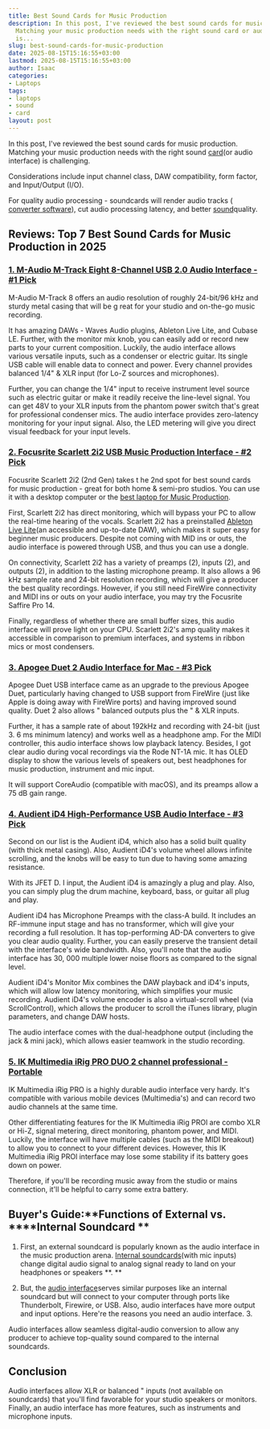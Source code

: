 ```yaml
---
title: Best Sound Cards for Music Production
description: In this post, I've reviewed the best sound cards for music production.
  Matching your music production needs with the right sound card or audio interface
  is...
slug: best-sound-cards-for-music-production
date: 2025-08-15T15:16:55+03:00
lastmod: 2025-08-15T15:16:55+03:00
author: Isaac
categories:
- Laptops
tags:
- laptops
- sound
- card
layout: post
---
```

In this post, I've reviewed the best sound cards for music production. Matching your music production needs with the right sound [card](https://pestpolicy.com/best-graphics-card-for-music-production/)(or audio interface) is challenging.

Considerations include input channel class, DAW compatibility, form factor, and Input/Output (I/O).

For quality audio processing - soundcards will render audio tracks ( [converter software](https://en.wikipedia.org/wiki/Analog-to-digital_converter)), cut audio processing latency, and better [sound](https://pestpolicy.com/what-sound-does-a-raccoon-make/)quality.

##  Reviews: Top 7 Best Sound Cards for Music Production in 2025

###  [1. M-Audio M-Track Eight  8-Channel USB 2.0 Audio Interface - #1 Pick](https://www.amazon.com/dp/B0010SZIQM/?tag=p-policy-20)

M-Audio M-Track 8 offers an audio resolution of roughly 24-bit/96 kHz and sturdy metal casing that will be g reat for your studio and on-the-go music recording.

It has amazing DAWs - Waves Audio plugins, Ableton Live Lite, and Cubase LE. Further, with the monitor mix knob, you can easily add or record new parts to your current composition. Luckily, the audio interface allows various versatile inputs, such as a condenser or electric guitar. Its single USB cable will enable data to connect and power. Every channel provides balanced 1/4" & XLR input (for Lo-Z sources and microphones).

Further, you can change the 1/4" input to receive instrument level source such as electric guitar or make it readily receive the line-level signal. You can get 48V to your XLR inputs from the phantom power switch that's great for professional condenser mics. The audio interface provides zero-latency monitoring for your input signal. Also, the LED metering will give you direct visual feedback for your input levels.

###  [2. Focusrite Scarlett 2i2 USB Music Production Interface - #2 Pick](https://www.amazon.com/dp/B01E6T56EA/?tag=p-policy-20)

Focusrite Scarlett 2i2 (2nd Gen) takes t he 2nd spot for best sound cards for music production - great for both home & semi-pro studios. You can use it with a desktop computer or the [best laptop for Music Production](https://pestpolicy.com/best-laptop-for-music-production/).

First, Scarlett 2i2 has direct monitoring, which will bypass your PC to allow the real-time hearing of the vocals. Scarlett 2i2 has a preinstalled [Ableton Live Lite](https://www.ableton.com/en/products/live-lite/)(an accessible and up-to-date DAW), which makes it super easy for beginner music producers. Despite not coming with MID ins or outs, the audio interface is powered through USB, and thus you can use a dongle.

On connectivity, Scarlett 2i2 has a variety of preamps (2), inputs (2), and outputs (2), in addition to the lasting microphone preamp. It also allows a 96 kHz sample rate and 24-bit resolution recording, which will give a producer the best quality recordings. However, if you still need FireWire connectivity and MIDI ins or outs on your audio interface, you may try the Focusrite Saffire Pro 14.

Finally, regardless of whether there are small buffer sizes, this audio interface will prove light on your CPU. Scarlett 2i2's amp quality makes it accessible in comparison to premium interfaces, and systems in ribbon mics or most condensers.

###  [3. Apogee Duet 2 Audio Interface for Mac - #3 Pick](https://www.amazon.com/dp/B00BB2QBLI/?tag=p-policy-20)

Apogee Duet USB interface came as an upgrade to the previous Apogee Duet, particularly having changed to USB support from FireWire (just like Apple is doing away with FireWire ports) and having improved sound quality. Duet 2 also allows " balanced outputs plus the " & XLR inputs.

Further, it has a sample rate of about 192kHz and recording with 24-bit (just 3. 6 ms minimum latency) and works well as a headphone amp. For the MIDI controller, this audio interface shows low playback latency. Besides, I got clear audio during vocal recordings via the Rode NT-1A mic. It has OLED display to show the various levels of speakers out, best headphones for music production, instrument and mic input.

It will support CoreAudio (compatible with macOS), and its preamps allow a 75 dB gain range.

###  [4. Audient iD4 High-Performance USB Audio Interface - #3 Pick](https://www.amazon.com/dp/B079QFM7BT/?tag=p-policy-20)

Second on our list is the Audient iD4, which also has a solid built quality (with thick metal casing). Also, Audient iD4's volume wheel allows infinite scrolling, and the knobs will be easy to tun due to having some amazing resistance.

With its JFET D. I input, the Audient iD4 is amazingly a plug and play. Also, you can simply plug the drum machine, keyboard, bass, or guitar all plug and play.

Audient iD4 has Microphone Preamps with the class-A build. It includes an RF-immune input stage and has no transformer, which will give your recording a full resolution. It has top-performing AD-DA converters to give you clear audio quality. Further, you can easily preserve the transient detail with the interface's wide bandwidth. Also, you'll note that the audio interface has 30, 000 multiple lower noise floors as compared to the signal level.

Audient iD4's Monitor Mix combines the DAW playback and iD4's inputs, which will allow low latency monitoring, which simplifies your music recording. Audient iD4's volume encoder is also a virtual-scroll wheel (via ScrollControl), which allows the producer to scroll the iTunes library, plugin parameters, and change DAW hosts.

The audio interface comes with the dual-headphone output (including the jack & mini jack), which allows easier teamwork in the studio recording.

###  [5. IK Multimedia iRig PRO DUO 2 channel professional - Portable](https://www.amazon.com/dp/B0148JMEEI/?tag=p-policy-20)

IK Multimedia iRig PRO is a highly durable audio interface very hardy. It's compatible with various mobile devices (Multimedia's) and can record two audio channels at the same time.

Other differentiating features for the IK Multimedia iRig PROl are combo XLR or Hi-Z, signal metering, direct monitoring, phantom power, and MIDI. Luckily, the interface will have multiple cables (such as the MIDI breakout) to allow you to connect to your different devices. However, this IK Multimedia iRig PROl interface may lose some stability if its battery goes down on power.

Therefore, if you'll be recording music away from the studio or mains connection, it'll be helpful to carry some extra battery.

##  Buyer's Guide:**Functions of External vs. ****Internal Soundcard **

1. First, an external soundcard is popularly known as the audio interface in the music production arena. [Internal soundcards](https://en.wikipedia.org/wiki/Sound_card)(with mic inputs) change digital audio signal to analog signal ready to land on your headphones or speakers **. **

2. But, the [audio interface](https://en.wikipedia.org/wiki/Sound_card#Professional_sound_cards_(audio_interfaces))serves similar purposes like an internal soundcard but will connect to your computer through ports like Thunderbolt, Firewire, or USB. Also, audio interfaces have more output and input options. Here're the reasons you need an audio interface. 3.

Audio interfaces allow seamless digital-audio conversion to allow any producer to achieve top-quality sound compared to the internal soundcards.

##  Conclusion

Audio interfaces allow XLR or balanced " inputs (not available on soundcards) that you'll find favorable for your studio speakers or monitors. Finally, an audio interface has more features, such as instruments and microphone inputs.
